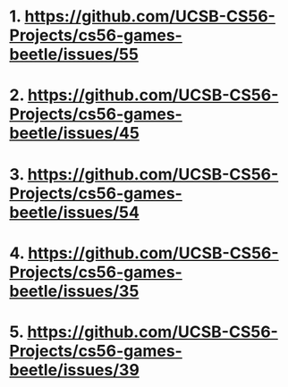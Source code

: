 
# 1. https://github.com/UCSB-CS56-Projects/cs56-games-beetle/issues/55
# 2. https://github.com/UCSB-CS56-Projects/cs56-games-beetle/issues/45
# 3. https://github.com/UCSB-CS56-Projects/cs56-games-beetle/issues/54
# 4. https://github.com/UCSB-CS56-Projects/cs56-games-beetle/issues/35
# 5. https://github.com/UCSB-CS56-Projects/cs56-games-beetle/issues/39

